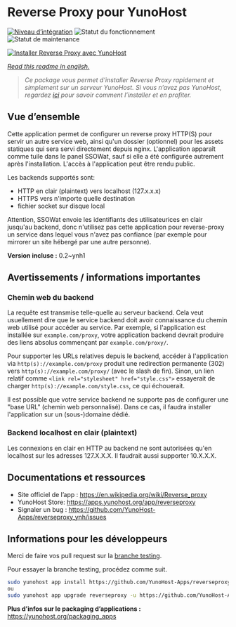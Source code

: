 <!--
N.B.: This README was automatically generated by https://github.com/YunoHost/apps/tree/master/tools/README-generator
It shall NOT be edited by hand.
-->

# Reverse Proxy pour YunoHost

[![Niveau d’intégration](https://dash.yunohost.org/integration/reverseproxy.svg)](https://dash.yunohost.org/appci/app/reverseproxy) ![Statut du fonctionnement](https://ci-apps.yunohost.org/ci/badges/reverseproxy.status.svg) ![Statut de maintenance](https://ci-apps.yunohost.org/ci/badges/reverseproxy.maintain.svg)

[![Installer Reverse Proxy avec YunoHost](https://install-app.yunohost.org/install-with-yunohost.svg)](https://install-app.yunohost.org/?app=reverseproxy)

*[Read this readme in english.](./README.md)*

> *Ce package vous permet d’installer Reverse Proxy rapidement et simplement sur un serveur YunoHost.
Si vous n’avez pas YunoHost, regardez [ici](https://yunohost.org/#/install) pour savoir comment l’installer et en profiter.*

## Vue d’ensemble

Cette application permet de configurer un reverse proxy HTTP(S) pour servir un autre service web, ainsi qu'un dossier (optionnel) pour les assets statiques qui sera servi directement depuis nginx. L'application apparaît comme tuile dans le panel SSOWat, sauf si elle a été configurée autrement après l'installation. L'accès à l'application peut être rendu public.

Les backends supportés sont:

- HTTP en clair (plaintext) vers localhost (127.x.x.x)
- HTTPS vers n'importe quelle destination
- fichier socket sur disque local

Attention, SSOWat envoie les identifiants des utilisateurices en clair jusqu'au backend, donc n'utilisez pas cette application pour reverse-proxy un service dans lequel vous n'avez pas confiance (par exemple pour mirrorer un site hébergé par une autre personne).


**Version incluse :** 0.2~ynh1
## Avertissements / informations importantes

### Chemin web du backend

La requête est transmise telle-quelle au serveur backend. Cela veut usuellement dire que le service backend doit avoir connaissance du chemin web utilisé pour accéder au service. Par exemple, si l'application est installée sur `example.com/proxy`, votre application backend devrait produire des liens absolus commençant par `example.com/proxy/`.

Pour supporter les URLs relatives depuis le backend, accéder à l'application via `http(s)://example.com/proxy` produit une redirection permanente (302) vers `http(s)://example.com/proxy/` (avec le slash de fin). Sinon, un lien relatif comme `<link rel="stylesheet" href="style.css">` essayerait de charger `http(s)://example.com/style.css`, ce qui échouerait.

Il est possible que votre service backend ne supporte pas de configurer une "base URL" (chemin web personnalisé). Dans ce cas, il faudra installer l'application sur un (sous-)domaine dédié.

### Backend localhost en clair (plaintext)

Les connexions en clair en HTTP au backend ne sont autorisées qu'en localhost sur les adresses 127.X.X.X. Il faudrait aussi supporter 10.X.X.X.

## Documentations et ressources

* Site officiel de l’app : <https://en.wikipedia.org/wiki/Reverse_proxy>
* YunoHost Store: <https://apps.yunohost.org/app/reverseproxy>
* Signaler un bug : <https://github.com/YunoHost-Apps/reverseproxy_ynh/issues>

## Informations pour les développeurs

Merci de faire vos pull request sur la [branche testing](https://github.com/YunoHost-Apps/reverseproxy_ynh/tree/testing).

Pour essayer la branche testing, procédez comme suit.

``` bash
sudo yunohost app install https://github.com/YunoHost-Apps/reverseproxy_ynh/tree/testing --debug
ou
sudo yunohost app upgrade reverseproxy -u https://github.com/YunoHost-Apps/reverseproxy_ynh/tree/testing --debug
```

**Plus d’infos sur le packaging d’applications :** <https://yunohost.org/packaging_apps>
